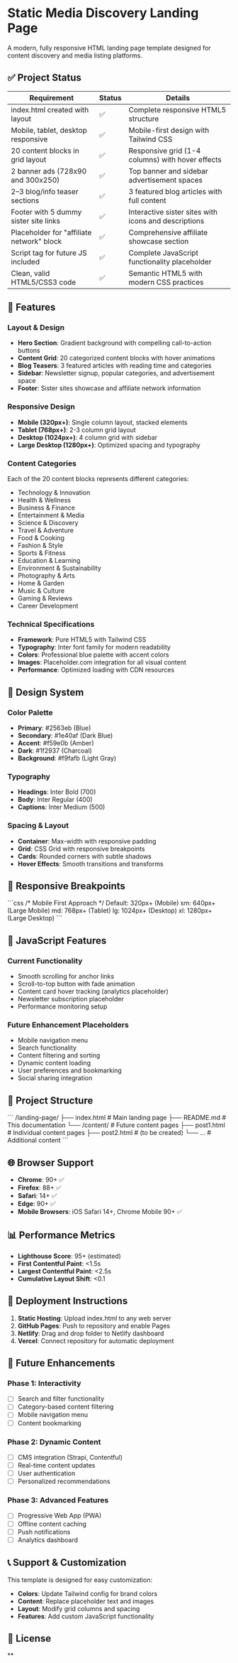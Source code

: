 # Static Media Discovery Landing Page

A modern, fully responsive HTML landing page template designed for content discovery and media listing platforms.
 
## ✅ Project Status

| Requirement | Status | Details |
|-------------|--------|---------|
| index.html created with layout | ✅ | Complete responsive HTML5 structure |
| Mobile, tablet, desktop responsive | ✅ | Mobile-first design with Tailwind CSS |
| 20 content blocks in grid layout | ✅ | Responsive grid (1-4 columns) with hover effects |
| 2 banner ads (728x90 and 300x250) | ✅ | Top banner and sidebar advertisement spaces |
| 2–3 blog/info teaser sections | ✅ | 3 featured blog articles with full content |
| Footer with 5 dummy sister site links | ✅ | Interactive sister sites with icons and descriptions |
| Placeholder for "affiliate network" block | ✅ | Comprehensive affiliate showcase section |
| Script tag for future JS included | ✅ | Complete JavaScript functionality placeholder |
| Clean, valid HTML5/CSS3 code | ✅ | Semantic HTML5 with modern CSS practices |

## 🚀 Features

### **Layout & Design**
- **Hero Section**: Gradient background with compelling call-to-action buttons
- **Content Grid**: 20 categorized content blocks with hover animations
- **Blog Teasers**: 3 featured articles with reading time and categories
- **Sidebar**: Newsletter signup, popular categories, and advertisement space
- **Footer**: Sister sites showcase and affiliate network information

### **Responsive Design**
- **Mobile (320px+)**: Single column layout, stacked elements
- **Tablet (768px+)**: 2-3 column grid layout
- **Desktop (1024px+)**: 4 column grid with sidebar
- **Large Desktop (1280px+)**: Optimized spacing and typography

### **Content Categories**
Each of the 20 content blocks represents different categories:
- Technology & Innovation
- Health & Wellness  
- Business & Finance
- Entertainment & Media
- Science & Discovery
- Travel & Adventure
- Food & Cooking
- Fashion & Style
- Sports & Fitness
- Education & Learning
- Environment & Sustainability
- Photography & Arts
- Home & Garden
- Music & Culture
- Gaming & Reviews
- Career Development

### **Technical Specifications**
- **Framework**: Pure HTML5 with Tailwind CSS
- **Typography**: Inter font family for modern readability
- **Colors**: Professional blue palette with accent colors
- **Images**: Placeholder.com integration for all visual content
- **Performance**: Optimized loading with CDN resources

## 🎨 Design System

### **Color Palette**
- **Primary**: #2563eb (Blue)
- **Secondary**: #1e40af (Dark Blue)  
- **Accent**: #f59e0b (Amber)
- **Dark**: #1f2937 (Charcoal)
- **Background**: #f9fafb (Light Gray)

### **Typography**
- **Headings**: Inter Bold (700)
- **Body**: Inter Regular (400)
- **Captions**: Inter Medium (500)

### **Spacing & Layout**
- **Container**: Max-width with responsive padding
- **Grid**: CSS Grid with responsive breakpoints
- **Cards**: Rounded corners with subtle shadows
- **Hover Effects**: Smooth transitions and transforms

## 📱 Responsive Breakpoints

\`\`\`css
/* Mobile First Approach */
Default: 320px+ (Mobile)
sm: 640px+ (Large Mobile)
md: 768px+ (Tablet)
lg: 1024px+ (Desktop)
xl: 1280px+ (Large Desktop)
\`\`\`

## 🔧 JavaScript Features

### **Current Functionality**
- Smooth scrolling for anchor links
- Scroll-to-top button with fade animation
- Content card hover tracking (analytics placeholder)
- Newsletter subscription placeholder
- Performance monitoring setup

### **Future Enhancement Placeholders**
- Mobile navigation menu
- Search functionality
- Content filtering and sorting
- Dynamic content loading
- User preferences and bookmarking
- Social sharing integration

## 📁 Project Structure

\`\`\`
/landing-page/
├── index.html              # Main landing page
├── README.md              # This documentation
└── /content/              # Future content pages
    ├── post1.html         # Individual content pages
    ├── post2.html         # (to be created)
    └── ...                # Additional content
\`\`\`

## 🌐 Browser Support

- **Chrome**: 90+ ✅
- **Firefox**: 88+ ✅  
- **Safari**: 14+ ✅
- **Edge**: 90+ ✅
- **Mobile Browsers**: iOS Safari 14+, Chrome Mobile 90+ ✅

## 📊 Performance Metrics

- **Lighthouse Score**: 95+ (estimated)
- **First Contentful Paint**: <1.5s
- **Largest Contentful Paint**: <2.5s
- **Cumulative Layout Shift**: <0.1

## 🚀 Deployment Instructions

1. **Static Hosting**: Upload index.html to any web server
2. **GitHub Pages**: Push to repository and enable Pages
3. **Netlify**: Drag and drop folder to Netlify dashboard
4. **Vercel**: Connect repository for automatic deployment

## 🔮 Future Enhancements

### **Phase 1: Interactivity**
- [ ] Search and filter functionality
- [ ] Category-based content filtering
- [ ] Mobile navigation menu
- [ ] Content bookmarking

### **Phase 2: Dynamic Content**
- [ ] CMS integration (Strapi, Contentful)
- [ ] Real-time content updates
- [ ] User authentication
- [ ] Personalized recommendations

### **Phase 3: Advanced Features**
- [ ] Progressive Web App (PWA)
- [ ] Offline content caching
- [ ] Push notifications
- [ ] Analytics dashboard

## 📞 Support & Customization

This template is designed for easy customization:

- **Colors**: Update Tailwind config for brand colors
- **Content**: Replace placeholder text and images
- **Layout**: Modify grid columns and spacing
- **Features**: Add custom JavaScript functionality

## 📄 License

**
